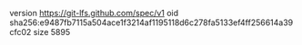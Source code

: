 version https://git-lfs.github.com/spec/v1
oid sha256:e9487fb7115a504ace1f3214af1195118d6c278fa5133ef4ff256614a39cfc02
size 5895
